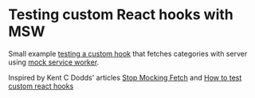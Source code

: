 # Testing custom React hooks with MSW

Small example [testing a custom hook](https://github.com/testing-library/react-hooks-testing-library) that fetches categories with server using [mock service worker](https://mswjs.io/).

Inspired by Kent C Dodds' articles [Stop Mocking Fetch](https://kentcdodds.com/blog/stop-mocking-fetch) and [How to test custom react hooks](https://kentcdodds.com/blog/how-to-test-custom-react-hooks)